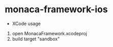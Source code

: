 monaca-framework-ios
====================

* XCode usage
 1. open MonacaFramework.xcodeproj
 2. build target "sandbox"
